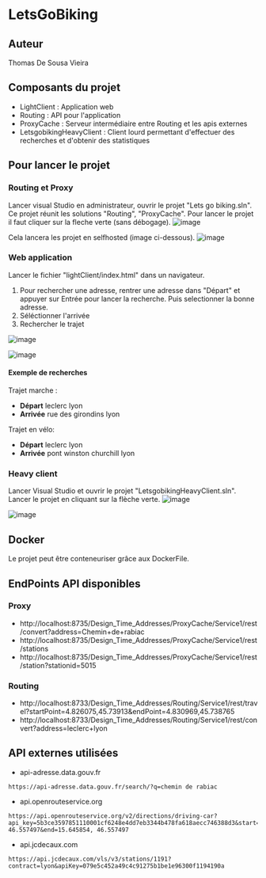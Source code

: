 # LetsGoBiking

## Auteur
Thomas De Sousa Vieira

## Composants du projet

- LightClient : Application web
- Routing : API pour l'application
- ProxyCache : Serveur intermédiaire entre Routing et les apis externes
- LetsgobikingHeavyClient : Client lourd permettant d'effectuer des recherches et d'obtenir des statistiques


## Pour lancer le projet

### Routing et Proxy
Lancer visual Studio en administrateur, ouvrir le projet "Lets go biking.sln". Ce projet réunit les solutions "Routing", "ProxyCache".
Pour lancer le projet il faut cliquer sur la fleche verte (sans débogage).
![image](https://user-images.githubusercontent.com/59823412/167250302-7c5fde3c-1545-4435-848b-7bbe8215eb4e.png)

Cela lancera les projet en selfhosted (image ci-dessous).
![image](https://user-images.githubusercontent.com/59823412/167250250-3a7757a2-e380-4f8e-94ec-76fc040e16cc.png)


### Web application

Lancer le fichier "lightClient/index.html" dans un navigateur.


1. Pour rechercher une adresse, rentrer une adresse dans "Départ" et appuyer sur Entrée pour lancer la recherche. Puis selectionner la bonne adresse.
2. Séléctionner l'arrivée
3. Rechercher le trajet

![image](https://user-images.githubusercontent.com/59823412/167250602-a2e1b61b-3ec3-442a-97a6-7d8677741c40.png)

![image](https://user-images.githubusercontent.com/59823412/167250644-76005a94-6f85-4f02-8e4e-6ad088c195f8.png)

#### Exemple de recherches

Trajet marche :
- **Départ** leclerc lyon
- **Arrivée** rue des girondins lyon

Trajet en vélo:
- **Départ** leclerc lyon
- **Arrivée** pont winston churchill lyon

### Heavy client

Lancer Visual Studio et ouvrir le projet "LetsgobikingHeavyClient.sln". Lancer le projet en cliquant sur la flèche verte.
![image](https://user-images.githubusercontent.com/59823412/167250747-98d38e83-47af-47ff-9372-ec1d35290df0.png)

![image](https://user-images.githubusercontent.com/59823412/167250759-cfc76d27-c6ea-440d-af8b-e234f1f9a26c.png)


## Docker 

Le projet peut être conteneuriser grâce aux DockerFile.


## EndPoints API disponibles

### Proxy 
- http://localhost:8735/Design_Time_Addresses/ProxyCache/Service1/rest/convert?address=Chemin+de+rabiac
- http://localhost:8735/Design_Time_Addresses/ProxyCache/Service1/rest/stations
- http://localhost:8735/Design_Time_Addresses/ProxyCache/Service1/rest/station?stationid=5015

### Routing
- http://localhost:8733/Design_Time_Addresses/Routing/Service1/rest/travel?startPoint=4.826075,45.73913&endPoint=4.830969,45.738765
- http://localhost:8733/Design_Time_Addresses/Routing/Service1/rest/convert?address=leclerc+lyon


## API externes utilisées

- api-adresse.data.gouv.fr
```
https://api-adresse.data.gouv.fr/search/?q=chemin de rabiac
```
- api.openrouteservice.org
```
https://api.openrouteservice.org/v2/directions/driving-car?api_key=5b3ce3597851110001cf6248e4dd7eb3344b478fa618aecc746388d3&start=15.645854, 46.557497&end=15.645854, 46.557497
```
- api.jcdecaux.com
```
https://api.jcdecaux.com/vls/v3/stations/1191?contract=lyon&apiKey=079e5c452a49c4c91275b1be1e96300f1194190a
```

